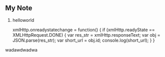 ## My Note

1. helloworld

    xmlHttp.onreadystatechange = function() {
        if (xmlHttp.readyState == XMLHttpRequest.DONE) {
            var res_str = xmlHttp.responseText;
            var obj = JSON.parse(res_str);
            var short_url = obj.id;
            console.log(short_url);
        }
    }

wadawdwadwa
